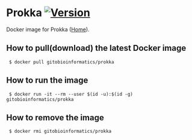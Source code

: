 # Prokka [![Version](https://img.shields.io/badge/Version-1.13-blue.svg)]()

Docker image for Prokka ([Home][homepage]).

## How to pull(download) the latest Docker image
```
 $ docker pull gitobioinformatics/prokka
```

## How to run the image
```
 $ docker run -it --rm --user $(id -u):$(id -g) gitobioinformatics/prokka
```

## How to remove the image
```
 $ docker rmi gitobioinformatics/prokka
```

[hub]: https://hub.docker.com/r/gitobioinformatics/prokka
[quay]: https://quay.io/repository/gitobioinformatics/prokka
[homepage]: http://vicbioinformatics.com/software.prokka.shtml

